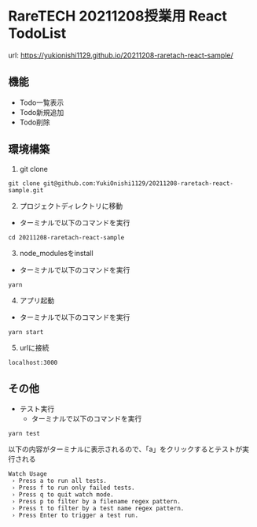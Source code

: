 # RareTECH 20211208授業用 React TodoList
url: https://yukionishi1129.github.io/20211208-raretach-react-sample/

## 機能
- Todo一覧表示
- Todo新規追加
- Todo削除

## 環境構築

1. git clone

````
git clone git@github.com:YukiOnishi1129/20211208-raretach-react-sample.git
````


2. プロジェクトディレクトリに移動
- ターミナルで以下のコマンドを実行

````
cd 20211208-raretach-react-sample
````

3. node_modulesをinstall
- ターミナルで以下のコマンドを実行

````
yarn
````

4. アプリ起動
- ターミナルで以下のコマンドを実行

````
yarn start
````

5. urlに接続

````
localhost:3000
````

## その他
- テスト実行
  - ターミナルで以下のコマンドを実行

````
yarn test
````

以下の内容がターミナルに表示されるので、「a」をクリックするとテストが実行される

````
Watch Usage
 › Press a to run all tests.
 › Press f to run only failed tests.
 › Press q to quit watch mode.
 › Press p to filter by a filename regex pattern.
 › Press t to filter by a test name regex pattern.
 › Press Enter to trigger a test run.
````
